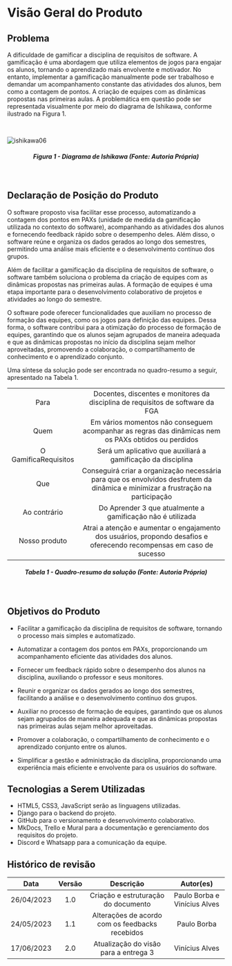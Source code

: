 # Visão Geral do Produto

## Problema

A dificuldade de gamificar a disciplina de requisitos de software. A gamificação é uma abordagem que utiliza elementos de jogos para engajar os alunos, tornando o aprendizado mais envolvente e motivador. No entanto, implementar a gamificação manualmente pode ser trabalhoso e demandar um acompanhamento constante das atividades dos alunos, bem como a contagem de pontos. A criação de equipes com as dinâmicas propostas nas primeiras aulas. A problemática em questão pode ser representada visualmente por meio do diagrama de Ishikawa, conforme ilustrado na Figura 1.

<br>

![ishikawa06](https://user-images.githubusercontent.com/77307847/234924414-73053063-3eda-4602-a5e2-be64f3cc679d.png)

<div align="center">
    <h5 class="text-center">Figura 1 - Diagrama de Ishikawa (Fonte: Autoria Própria)</h5>
</div>
<br>

## Declaração de Posição do Produto

O software proposto visa facilitar esse processo, automatizando a contagem dos pontos em PAXs (unidade de medida da gamificação utilizada no contexto do software), acompanhando as atividades dos alunos e fornecendo feedback rápido sobre o desempenho deles. Além disso, o software reúne e organiza os dados gerados ao longo dos semestres, permitindo uma análise mais eficiente e o desenvolvimento contínuo dos grupos.

Além de facilitar a gamificação da disciplina de requisitos de software, o software também soluciona o problema da criação de equipes com as dinâmicas propostas nas primeiras aulas. A formação de equipes é uma etapa importante para o desenvolvimento colaborativo de projetos e atividades ao longo do semestre.

O software pode oferecer funcionalidades que auxiliam no processo de formação das equipes, como os jogos para definição das equipes. Dessa forma, o software contribui para a otimização do processo de formação de equipes, garantindo que os alunos sejam agrupados de maneira adequada e que as dinâmicas propostas no início da disciplina sejam melhor aproveitadas, promovendo a colaboração, o compartilhamento de conhecimento e o aprendizado conjunto.

Uma síntese da solução pode ser encontrada no quadro-resumo a seguir, apresentado na Tabela 1.
  
|                      |                                                                                                                                 |
| :------------------: | :-----------------------------------------------------------------------------------------------------------------------------: |
|         Para         | Docentes, discentes e monitores da disciplina de requisitos de software da FGA                                                  |
|         Quem         | Em vários momentos não conseguem acompanhar as regras das dinâmicas nem os  PAXs obtidos ou perdidos                            | 
| O GamificaRequisitos | Será um aplicativo que auxiliará a gamificação da disciplina                                                                    |
|         Que          | Conseguirá criar a organização necessária para que os envolvidos desfrutem da dinâmica e minimizar a frustração na participação |
|     Ao contrário     | Do Aprender 3 que atualmente a gamificação não é utilizada                                                                      |
|     Nosso produto    | Atrai a atenção e aumentar o engajamento dos usuários, propondo desafios e oferecendo recompensas em caso de sucesso            |
<div align="center">
    <h5 class="text-center">Tabela 1 - Quadro-resumo da solução (Fonte: Autoria Própria)</h5>
</div>

<br>

## Objetivos do Produto

- Facilitar a gamificação da disciplina de requisitos de software, tornando o processo mais simples e automatizado.

- Automatizar a contagem dos pontos em PAXs, proporcionando um acompanhamento eficiente das atividades dos alunos.

- Fornecer um feedback rápido sobre o desempenho dos alunos na disciplina, auxiliando o professor e seus monitores.

- Reunir e organizar os dados gerados ao longo dos semestres, facilitando a análise e o desenvolvimento contínuo dos grupos.

- Auxiliar no processo de formação de equipes, garantindo que os alunos sejam agrupados de maneira adequada e que as dinâmicas propostas nas primeiras aulas sejam melhor aproveitadas.

- Promover a colaboração, o compartilhamento de conhecimento e o aprendizado conjunto entre os alunos.

- Simplificar a gestão e administração da disciplina, proporcionando uma experiência mais eficiente e envolvente para os usuários do software.

## Tecnologias a Serem Utilizadas

- HTML5, CSS3, JavaScript serão as linguagens utilizadas.
- Django para o backend do projeto.
- GitHub para o versionamento e desenvolvimento colaborativo.
- MkDocs, Trello e Mural para a documentação e gerenciamento dos requisitos do projeto.
- Discord e Whatsapp para a comunicação da equipe.

## Histórico de revisão

|  Data | Versão | Descrição | Autor(es) |
| :--------: | :----: | :---------------------------------: | :---------: |
| 26/04/2023 |  1.0   | Criação e estruturação do documento | Paulo Borba e Vinícius Alves |
| 24/05/2023 |  1.1   | Alterações de acordo com os feedbacks recebidos | Paulo Borba |
| 17/06/2023 |  2.0   | Atualização do visão para a entrega 3 | Vinícius Alves |
